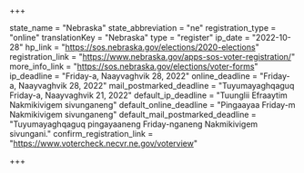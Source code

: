 +++

state_name = "Nebraska"
state_abbreviation = "ne"
registration_type = "online"
translationKey = "Nebraska"
type = "register"
ip_date = "2022-10-28"
hp_link = "https://sos.nebraska.gov/elections/2020-elections"
registration_link = "https://www.nebraska.gov/apps-sos-voter-registration/"
more_info_link = "https://sos.nebraska.gov/elections/voter-forms"
ip_deadline = "Friday-a, Naayvaghvik 28, 2022"
online_deadline = "Friday-a, Naayvaghvik 28, 2022"
mail_postmarked_deadline = "Tuyumayaghqaguq Friday-a, Naayvaghvik 21, 2022"
default_ip_deadline = "Tuunglii Efraaytim Nakmikivigem sivunganeng"
default_online_deadline = "Pingaayaa Friday-m Nakmikivigem sivunganeng"
default_mail_postmarked_deadline = "Tuyumayaghqaguq pingayaaneng Friday-nganeng Nakmikivigem sivungani."
confirm_registration_link = "https://www.votercheck.necvr.ne.gov/voterview"

+++